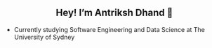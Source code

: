 ## <div align="center">Hey! I’m Antriksh Dhand 👋</div>

<!---
antrikshdhand/antrikshdhand is a ✨ special ✨ repository because its `README.md` (this file) appears on your GitHub profile.
You can click the Preview link to take a look at your changes.
--->

- Currently studying Software Engineering and Data Science at The University of Sydney
